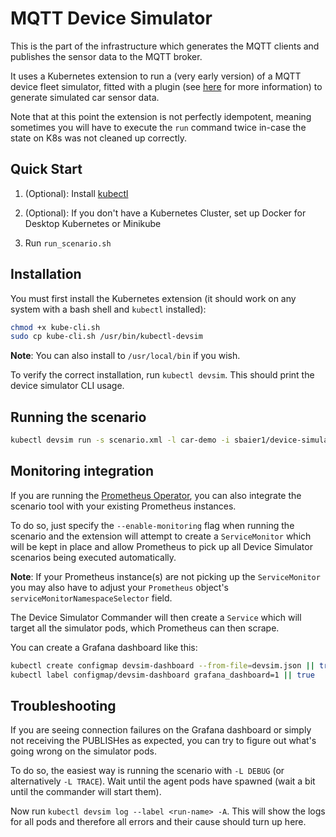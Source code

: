 # MQTT Device Simulator

This is the part of the infrastructure which generates the MQTT clients and publishes the sensor data to the MQTT broker.

It uses a Kubernetes extension to run a (very early version) of a MQTT device fleet simulator,
fitted with a plugin (see [here](https://github.com/sbaier1/avro-car-sensor-simulator#build-load-simulator) for more information)
to generate simulated car sensor data. 

Note that at this point the extension is not perfectly idempotent, meaning sometimes you will have to execute the `run` command twice in-case the state on K8s was not cleaned up correctly.

## Quick Start

1. (Optional): Install [kubectl](https://kubernetes.io/docs/tasks/tools/install-kubectl/)

2. (Optional): If you don't have a Kubernetes Cluster, set up Docker for Desktop Kubernetes or Minikube

3. Run `run_scenario.sh`

## Installation

You must first install the Kubernetes extension (it should work on any system with a bash shell and `kubectl` installed):

```bash
chmod +x kube-cli.sh
sudo cp kube-cli.sh /usr/bin/kubectl-devsim
```

**Note**: You can also install to `/usr/local/bin` if you wish.

To verify the correct installation, run `kubectl devsim`. This should print the device simulator CLI usage.

## Running the scenario

```bash
kubectl devsim run -s scenario.xml -l car-demo -i sbaier1/device-simulator:avro
```

## Monitoring integration

If you are running the [Prometheus Operator](https://github.com/coreos/prometheus-operator), you can also integrate the scenario tool with your existing Prometheus instances.

To do so, just specify the `--enable-monitoring` flag when running the scenario and the extension will attempt to create a `ServiceMonitor` which will be kept in place and allow Prometheus to pick up all Device Simulator scenarios being executed automatically.

**Note**: If your Prometheus instance(s) are not picking up the `ServiceMonitor` you may also have to adjust your `Prometheus` object's `serviceMonitorNamespaceSelector` field.

The Device Simulator Commander will then create a `Service` which will target all the simulator pods, which Prometheus can then scrape. 

You can create a Grafana dashboard like this:

```bash
kubectl create configmap devsim-dashboard --from-file=devsim.json || true
kubectl label configmap/devsim-dashboard grafana_dashboard=1 || true
```

## Troubleshooting

If you are seeing connection failures on the Grafana dashboard or simply not receiving the PUBLISHes as expected, you can try to figure out what's going wrong on the simulator pods.

To do so, the easiest way is running the scenario with `-L DEBUG` (or alternatively `-L TRACE`). Wait until the agent pods have spawned (wait a bit until the commander will start them).

Now run `kubectl devsim log --label <run-name> -A`. This will show the logs for all pods and therefore all errors and their cause should turn up here.

